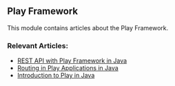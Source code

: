 ## Play Framework

This module contains articles about the Play Framework.

### Relevant Articles:
- [REST API with Play Framework in Java](https://www.baeldung.com/rest-api-with-play)
- [Routing in Play Applications in Java](https://www.baeldung.com/routing-in-play)
- [Introduction to Play in Java](https://www.baeldung.com/java-intro-to-the-play-framework)
